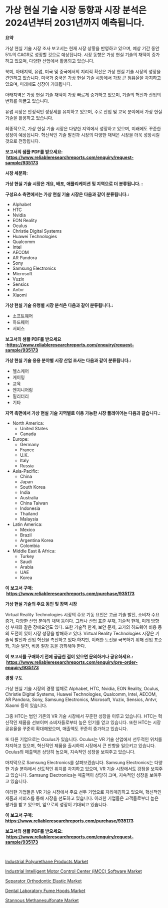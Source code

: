 <p><h1>가상 현실 기술 시장 동향과 시장 분석은 2024년부터 2031년까지 예측됩니다.</h1></p><p><strong>요약</strong></p>
<p><p>가상 현실 기술 시장 조사 보고서는 현재 시장 상황을 반영하고 있으며, 예상 기간 동안 5%의 CAGR로 성장할 것으로 예상됩니다. 시장 동향은 가상 현실 기술의 채택이 증가하고 있으며, 다양한 산업에서 활용되고 있습니다.</p><p>북미, 아태지역, 유럽, 미국 및 중국에서의 지리적 확산은 가상 현실 기술 시장의 성장을 견인하고 있습니다. 미국과 중국은 가상 현실 기술 시장에서 가장 큰 점유율을 차지하고 있으며, 미래에도 성장이 기대됩니다.</p><p>아태지역은 가상 현실 기술 채택이 가장 빠르게 증가하고 있으며, 기술의 혁신과 산업의 변화를 이끌고 있습니다.</p><p>유럽 시장은 안정적인 성장세를 유지하고 있으며, 주로 산업 및 교육 분야에서 가상 현실 기술을 활용하고 있습니다.</p><p>최종적으로, 가상 현실 기술 시장은 다양한 지역에서 성장하고 있으며, 미래에도 꾸준한 성장이 예상됩니다. 혁신적인 기술 발전과 시장의 다양한 채택은 시장을 더욱 성장시킬 것으로 전망됩니다.</p></p>
<p><strong>보고서의 샘플 PDF를 받으세요: &nbsp;<a href="https://www.reliableresearchreports.com/enquiry/request-sample/935173">https://www.reliableresearchreports.com/enquiry/request-sample/935173</a></strong></p>
<p><strong>시장 세분화:</strong></p>
<p><strong> 가상 현실 기술 시장은 개요, 배포, 애플리케이션 및 지역으로 더 분류됩니다. :</strong></p>
<p><strong>구성요소 측면에서는 가상 현실 기술 시장은 다음과 같이 분류됩니다.:</strong></p>
<p><ul><li>Alphabet</li><li>HTC</li><li>Nvidia</li><li>EON Reality</li><li>Oculus</li><li>Christie Digital Systems</li><li>Huawei Technologies</li><li>Qualcomm</li><li>Intel</li><li>AECOM</li><li>AR Pandora</li><li>Sony</li><li>Samsung Electronics</li><li>Microsoft</li><li>Vuzix</li><li>Sensics</li><li>Antvr</li><li>Xiaomi</li></ul></p>
<p><strong> 가상 현실 기술 유형별 시장 분석은 다음과 같이 분류됩니다.:</strong></p>
<p><ul><li>소프트웨어</li><li>하드웨어</li><li>서비스</li></ul></p>
<p><strong>보고서의 샘플 PDF를 받으세요 :<a href="https://www.reliableresearchreports.com/enquiry/request-sample/935173">https://www.reliableresearchreports.com/enquiry/request-sample/935173</a></strong></p>
<p><strong> 가상 현실 기술 응용 분야별 시장 산업 조사는 다음과 같이 분류됩니다.:</strong></p>
<p><ul><li>헬스케어</li><li>게이밍</li><li>교육</li><li>엔지니어링</li><li>밀리터리</li><li>기타</li></ul></p>
<p><strong>지역 측면에서 가상 현실 기술 지역별로 이용 가능한 시장 플레이어는 다음과 같습니다.:</strong></p>
<p><ul>
    <li>
        North America:
        <ul>
            <li>United States</li>
            <li>Canada</li>
        </ul>
    </li>
    <li>
        Europe:
        <ul>
            <li>Germany</li>
            <li>France</li>
            <li>U.K.</li>
            <li>Italy</li>
            <li>Russia</li>
        </ul>
    </li>
    <li>
        Asia-Pacific:
        <ul>
            <li>China</li>
            <li>Japan</li>
            <li>South Korea</li>
            <li>India</li>
            <li>Australia</li>
            <li>China Taiwan</li>
            <li>Indonesia</li>
            <li>Thailand</li>
            <li>Malaysia</li>
        </ul>
    </li>
    <li>
        Latin America:
        <ul>
            <li>Mexico</li>
            <li>Brazil</li>
            <li>Argentina Korea</li>
            <li>Colombia</li>
        </ul>
    </li>
    <li>
        Middle East & Africa:
        <ul>
            <li>Turkey</li>
            <li>Saudi</li>
            <li>Arabia</li>
            <li>UAE</li>
            <li>Korea</li>
        </ul>
    </li>
    </ul></p>
<p><strong>이 보고서 구매: &nbsp;<a href="https://www.reliableresearchreports.com/purchase/935173">https://www.reliableresearchreports.com/purchase/935173</a></strong></p>
<p><strong>가상 현실 기술의 주요 동인 및 장벽 시장</strong></p>
<p><p>Virtual Reality Technologies 시장의 주요 기동 요인은 고급 기술 발전, 소비자 수요 증가, 다양한 산업 분야의 채택 등이다. 그러나 산업 표준 부재, 기술적 한계, 미래 방향성 부재와 같은 장애요인도 있다. 또한 기술적 한계, 보안 문제, 고가의 하드웨어 비용 등의 도전이 있어 시장 성장을 방해하고 있다. Virtual Reality Technologies 시장은 기술적 발전과 산업 혁신을 촉진하고 있다.하지만, 이러한 도전을 극복하기 위해 산업 표준화, 기술 발전, 비용 절감 등을 강화해야 한다.</p></p>
<p><strong>이 보고서를 구매하기 전에 궁금한 점이 있으면 문의하거나 공유하세요.: &nbsp;<a href="https://www.reliableresearchreports.com/enquiry/pre-order-enquiry/935173">https://www.reliableresearchreports.com/enquiry/pre-order-enquiry/935173</a></strong></p>
<p><strong>경쟁 구도</strong></p>
<p><p>가상 현실 기술 시장의 경쟁 업체로 Alphabet, HTC, Nvidia, EON Reality, Oculus, Christie Digital Systems, Huawei Technologies, Qualcomm, Intel, AECOM, AR Pandora, Sony, Samsung Electronics, Microsoft, Vuzix, Sensics, Antvr, Xiaomi 등이 있습니다.</p><p>그중 HTC는 범인 기존의 VR 기술 시장에서 꾸준한 성장을 이루고 있습니다. HTC는 혁신적인 제품을 선보이며 소비자들로부터 높은 인기를 얻고 있습니다. 또한 HTC는 시장 공유율을 꾸준히 확대해왔으며, 매출액도 꾸준히 증가하고 있습니다.</p><p>또 다른 기업으로는 Oculus가 있습니다. Oculus는 VR 기술 산업에서 선두적인 위치를 차지하고 있으며, 혁신적인 제품을 출시하여 시장에서 큰 반향을 일으키고 있습니다. Oculus의 매출액은 상당히 높으며, 지속적인 성장을 보여주고 있습니다.</p><p>마지막으로 Samsung Electronics를 살펴보겠습니다. Samsung Electronics는 다양한 기술 분야에서 선도적인 위치를 차지하고 있으며, VR 기술 시장에서도 강점을 보여주고 있습니다. Samsung Electronics는 매출액이 상당히 크며, 지속적인 성장을 보여주고 있습니다.</p><p>이러한 기업들은 VR 기술 시장에서 주요 선두 기업으로 자리매김하고 있으며, 혁신적인 제품과 서비스를 통해 시장을 선도하고 있습니다. 이러한 기업들은 고객들로부터 높은 평가를 받고 있으며, 앞으로의 성장이 기대되고 있습니다.</p></p>
<p><strong>이 보고서 구매: &nbsp; <a href="https://www.reliableresearchreports.com/purchase/935173">https://www.reliableresearchreports.com/purchase/935173</a></strong></p>
<p><strong>보고서의 샘플 PDF를 받으세요: &nbsp;<a href="https://www.reliableresearchreports.com/enquiry/request-sample/935173">https://www.reliableresearchreports.com/enquiry/request-sample/935173</a></strong><strong></strong></p>
<p>&nbsp;</p>
<p><p><a href="https://view.publitas.com/reportprime-1/global-industrial-polyurethane-products-market-by-types-applications-and-major-players-with-regional-growth-rate-analysis-and-development-situation-from-2024-to-2031/">Industrial Polyurethane Products Market</a></p><p><a href="https://github.com/Hazelklievgspy6vdcsmu106w/Market-Research-Report-List-1/blob/main/industrial-intelligent-motor-control-center-imcc-software-market.md">Industrial Intelligent Motor Control Center (iMCC) Software Market</a></p><p><a href="https://artistic-helicopter-ca9.notion.site/Separator-Orthodontic-Elastic-Market-Research-Report-The-Key-To-Successful-Business-Strategy-Foreca-b5ddd6f499f2439582ac218014a09fe3">Separator Orthodontic Elastic Market</a></p><p><a href="https://valiant-lunge-8fe.notion.site/Dental-Laboratory-Fume-Hoods-Market-Size-Share-Trends-Analysis-Report-By-Application-Regional-Ou-721159716d8b443aac2049ac5e9e0ffb">Dental Laboratory Fume Hoods Market</a></p><p><a href="https://view.publitas.com/reportprime-1/stannous-methanesulfonate-market-size-furnishes-valuable-information-encompassing-market-share-market-trends-and-projections-spanning-from-2024-to-2031/">Stannous Methanesulfonate Market</a></p></p>